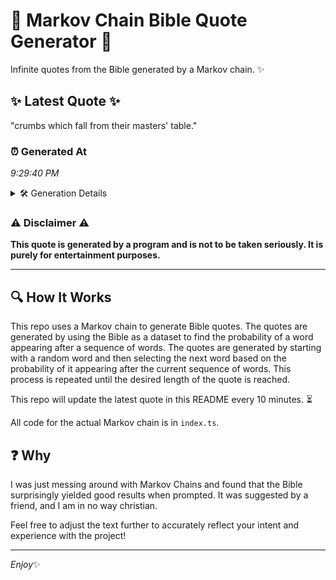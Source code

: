 # 📖 Markov Chain Bible Quote Generator 📖

Infinite quotes from the Bible generated by a Markov chain. ✨

## ✨ Latest Quote ✨
"crumbs which fall from their masters' table."

### ⏰ Generated At
*9:29:40 PM*

<details>
    <summary>🛠️ Generation Details</summary>
    <p>
        <strong>🌱 Seed:</strong> crumbs<br>
        <strong>🔄 Iterations:</strong> 6<br>
        <strong>📜 Context History:</strong><br>[ crumbs ]: which<br>[ crumbs, which ]: fall<br>[ crumbs, which, fall ]: from<br>[ crumbs, which, fall, from ]: their<br>[ crumbs, which, fall, from, their ]: masters'<br>[ crumbs, which, fall, from, their, masters' ]: table.<br>
    </p>
</details>

### ⚠️ Disclaimer ⚠️
**This quote is generated by a program and is not to be taken seriously. It is purely for entertainment purposes.**

---

## 🔍 How It Works

This repo uses a Markov chain to generate Bible quotes. The quotes are generated by using the Bible as a dataset to find the probability of a word appearing after a sequence of words. The quotes are generated by starting with a random word and then selecting the next word based on the probability of it appearing after the current sequence of words. This process is repeated until the desired length of the quote is reached.

This repo will update the latest quote in this README every 10 minutes. ⏳

All code for the actual Markov chain is in `index.ts`.

## ❓ Why

I was just messing around with Markov Chains and found that the Bible surprisingly yielded good results when prompted. 
It was suggested by a friend, and I am in no way christian.

Feel free to adjust the text further to accurately reflect your intent and experience with the project!

---

*Enjoy*✨
